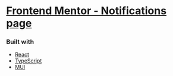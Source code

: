 # [Frontend Mentor - Notifications page](https://www.frontendmentor.io/challenges/notifications-page-DqK5QAmKbC)

### Built with

- [React](https://reactjs.org/)
- [TypeScript](https://www.typescriptlang.org/)
- [MUI](https://mui.com/)
